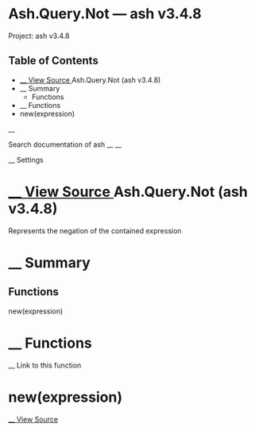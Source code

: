 # Ash.Query.Not — ash v3.4.8

Project: ash v3.4.8

## Table of Contents

- [ __ View Source ](external_link) Ash.Query.Not (ash v3.4.8)
- __ Summary
  - Functions
- __ Functions
- new(expression)

__

Search documentation of ash __ __

__ Settings

#  [ __ View Source ](external_link) Ash.Query.Not (ash v3.4.8)

Represents the negation of the contained expression

#  __ Summary

##  Functions

new(expression)

#  __ Functions

__ Link to this function

# new(expression)

[ __ View Source ](external_link)
